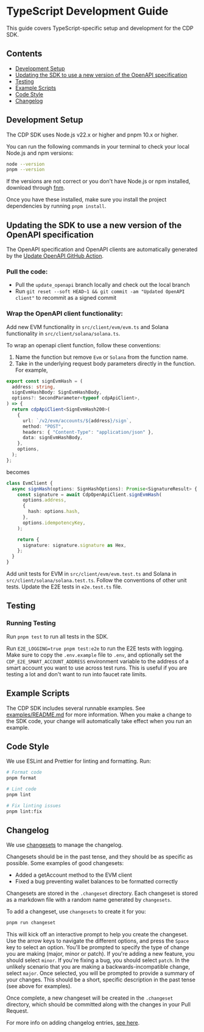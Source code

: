 # TypeScript Development Guide

This guide covers TypeScript-specific setup and development for the CDP SDK.

## Contents

- [Development Setup](#development-setup)
- [Updating the SDK to use a new version of the OpenAPI specification](#updating-the-sdk-to-use-a-new-version-of-the-openapi-specification)
- [Testing](#testing)
- [Example Scripts](#example-scripts)
- [Code Style](#code-style)
- [Changelog](#changelog)

## Development Setup

The CDP SDK uses Node.js v22.x or higher and pnpm 10.x or higher.

You can run the following commands in your terminal to check your local Node.js and npm versions:

```bash
node --version
pnpm --version
```

If the versions are not correct or you don't have Node.js or npm installed, download through [fnm](https://github.com/Schniz/fnm).

Once you have these installed, make sure you install the project dependencies by running `pnpm install`.

## Updating the SDK to use a new version of the OpenAPI specification

The OpenAPI specification and OpenAPI clients are automatically generated by the [Update OpenAPI GitHub Action](https://github.com/coinbase/cdp-sdk/actions/workflows/update_openapi.yml).

### Pull the code:

- Pull the `update_openapi` branch locally and check out the local branch
- Run `git reset --soft HEAD~1 && git commit -am "Updated OpenAPI client"` to recommit as a signed commit

### Wrap the OpenAPI client functionality:

Add new EVM functionality in `src/client/evm/evm.ts` and Solana functionality in `src/client/solana/solana.ts`.

To wrap an openapi client function, follow these conventions:

1. Name the function but remove `Evm` or `Solana` from the function name.
2. Take in the underlying request body parameters directly in the function. For example,

```typescript lines
export const signEvmHash = (
  address: string,
  signEvmHashBody: SignEvmHashBody,
  options?: SecondParameter<typeof cdpApiClient>,
) => {
  return cdpApiClient<SignEvmHash200>(
    {
      url: `/v2/evm/accounts/${address}/sign`,
      method: "POST",
      headers: { "Content-Type": "application/json" },
      data: signEvmHashBody,
    },
    options,
  );
};
```

becomes

```typescript lines
class EvmClient {
  async signHash(options: SignHashOptions): Promise<SignatureResult> {
    const signature = await CdpOpenApiClient.signEvmHash(
      options.address,
      {
        hash: options.hash,
      },
      options.idempotencyKey,
    );

    return {
      signature: signature.signature as Hex,
    };
  }
}
```

Add unit tests for EVM in `src/client/evm/evm.test.ts` and Solana in `src/client/solana/solana.test.ts`. Follow the conventions of other unit tests. Update the E2E tests in `e2e.test.ts` file.

## Testing

### Running Testing

Run `pnpm test` to run all tests in the SDK.

Run `E2E_LOGGING=true pnpm test:e2e` to run the E2E tests with logging. Make sure to copy the `.env.example` file to `.env`, and optionally set the `CDP_E2E_SMART_ACCOUNT_ADDRESS` environment variable to the address of a smart account you want to use across test runs. This is useful if you are testing a lot and don't want to run into faucet rate limits.

## Example Scripts

The CDP SDK includes several runnable examples. See [examples/README.md](../examples/typescript/README.md) for more information. When you make a change to the SDK code, your change will automatically take effect when you run an example.

## Code Style

We use ESLint and Prettier for linting and formatting. Run:

```bash
# Format code
pnpm format

# Lint code
pnpm lint

# Fix linting issues
pnpm lint:fix
```

## Changelog

We use [changesets](https://github.com/changesets/changesets) to manage the changelog.

Changesets should be in the past tense, and they should be as specific as possible. Some examples of good changesets:

- Added a getAccount method to the EVM client
- Fixed a bug preventing wallet balances to be formatted correctly

Changesets are stored in the `.changeset` directory. Each changeset is stored as a markdown file with a random name generated by `changesets`.

To add a changeset, use `changesets` to create it for you:

```bash
pnpm run changeset
```

This will kick off an interactive prompt to help you create the changeset. Use the arrow keys to navigate the different options, and press the `Space` key to select an option. You'll be prompted to specify the type of change you are making (major, minor or patch). If you're adding a new feature, you should select `minor`. If you're fixing a bug, you should select `patch`. In the unlikely scenario that you are making a backwards-incompatible change, select `major`. Once selected, you will be prompted to provide a summary of your changes. This should be a short, specific description in the past tense (see above for examples).

Once complete, a new changeset will be created in the `.changeset` directory, which should be committed along with the changes in your Pull Request.

For more info on adding changelog entries, [see here](https://github.com/changesets/changesets/blob/main/docs/adding-a-changeset.md).
